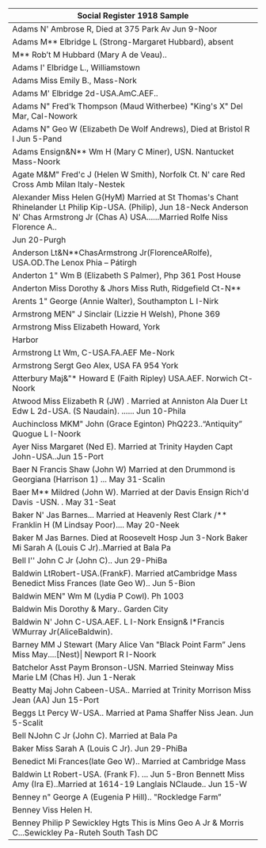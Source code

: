 |Social Register 1918 Sample                                                                                                                                                                  |
|---------------------------------------------------------------------------------------------------------------------------------------------------------------------------------------------|
|Adams N' Ambrose R, Died at 375 Park Av Jun 9-Noor                                                                                                                                           |
|Adams M** Elbridge L (Strong-Margaret Hubbard), absent                                                                                                                                       |
|M** Rob’t M Hubbard (Mary A de Veau)..                                                                                                                                                       |
|Adams I' Elbridge L., Williamstown                                                                                                                                                           |
|Adams Miss Emily B., Mass-Nork                                                                                                                                                               |
|Adams M' Elbridge 2d-USA.AmC.AEF..                                                                                                                                                           |
|Adams N" Fred'k Thompson (Maud Witherbee) "King's X" Del Mar, Cal-Nowork                                                                                                                     |
|Adams N" Geo W (Elizabeth De Wolf Andrews), Died at Bristol R I Jun 5-Pand                                                                                                                   |
|Adams Ensign&N** Wm H (Mary C Miner), USN. Nantucket Mass-Noork                                                                                                                              |
|Agate M&M" Fred'c J (Helen W Smith), Norfolk Ct. N' care Red Cross Amb Milan Italy-Nestek                                                                                                    |
|Alexander Miss Helen G(HyM) Married at St Thomas's Chant Rhinelander Lt Philip Kip-USA. (Philip), Jun 18-Neck Anderson N' Chas Armstrong Jr (Chas A) USA......Married Rolfe Niss Florence A..|
|Jun 20-Purgh                                                                                                                                                                                 |
|Anderson Lt&N**ChasArmstrong Jr(FlorenceARolfe), USA.OD.The Lenox Phia – Pátirgh                                                                                                             |
|Anderton 1" Wm B (Elizabeth S Palmer), Php 361 Post House                                                                                                                                    |
|Anderton Miss Dorothy & Jhors Miss Ruth, Ridgefield Ct-N**                                                                                                                                   |
|Arents 1" George (Annie Walter), Southampton L I-Nirk                                                                                                                                        |
|Armstrong MEN" J Sinclair (Lizzie H Welsh), Phone 369                                                                                                                                        |
|Armstrong Miss Elizabeth Howard, York                                                                                                                                                        |
|Harbor                                                                                                                                                                                       |
|Armstrong Lt Wm, C-USA.FA.AEF Me-Nork                                                                                                                                                        |
|Armstrong Sergt Geo Alex, USA FA 954 York                                                                                                                                                    |
|Atterbury Maj&\"* Howard E (Faith Ripley) USA.AEF. Norwich Ct-Noork                                                                                                                          |
|Atwood Miss Elizabeth R (JW) . Married at Anniston Ala Duer Lt Edw L 2d-USA. (S Naudain). ...... Jun 10-Phila                                                                                |
|Auchincloss MKM" John (Grace Eginton) PhQ223..“Antiquity” Quogue L I-Noork                                                                                                                   |
|Ayer Niss Margaret (Ned E). Married at Trinity Hayden Capt John-USA..Jun 15-Port                                                                                                             |
|Baer N Francis Shaw (John W) Married at den Drummond is Georgiana (Harrison 1) ... May 31-Scalin                                                                                             |
|Baer M** Mildred (John W). Married at der Davis Ensign Rich'd Davis -USN. . May 31-Seat                                                                                                      |
|Baker N' Jas Barnes... Married at Heavenly Rest Clark /** Franklin H (M Lindsay Poor).... May 20-Neek                                                                                        |
|Baker M Jas Barnes. Died at Roosevelt Hosp Jun 3-Nork Baker Mi Sarah A (Louis C Jr)..Married at Bala Pa                                                                                      |
|Bell I'' John C Jr (John C).. Jun 29-PhiBa                                                                                                                                                   |
|Baldwin LtRobert-USA.(FrankF). Married atCambridge Mass Benedict Miss Frances (late Geo W).. Jun 5-Bion                                                                                      |
|Baldwin MEN" Wm M (Lydia P Cowl). Ph 1003                                                                                                                                                    |
|Baldwin Mis Dorothy & Mary.. Garden City                                                                                                                                                     |
|Baldwin N' John C-USA.AEF. L I-Nork Ensign& l*Francis WMurray Jr(AliceBaldwin).                                                                                                              |
|Barney MM J Stewart (Mary Alice Van "Black Point Farm” Jens Miss May....[Nest)&#124; Newport R I-Noork                                                                                            |
|Batchelor Asst Paym Bronson-USN. Married Steinway Miss Marie LM (Chas H). Jun 1-Nerak                                                                                                        |
|Beatty Maj John Cabeen-USA.. Married at Trinity Morrison Miss Jean (AA) Jun 15-Port                                                                                                          |
|Beggs Lt Percy W-USA.. Married at Pama Shaffer Niss Jean. Jun 5-Scalit                                                                                                                       |
|Bell NJohn C Jr (John C). Married at Bala Pa                                                                                                                                                 |
|Baker Miss Sarah A (Louis C Jr). Jun 29-PhiBa                                                                                                                                                |
|Benedict Mi Frances(late Geo W).. Married at Cambridge Mass                                                                                                                                  |
|Baldwin Lt Robert-USA. (Frank F). ... Jun 5-Bron Bennett Miss Amy (Ira E)..Married at 1614-19 Langlais NClaude.. Jun 15-W                                                                    |
|Benney n" George A (Eugenia P Hill).. "Rockledge Farm”                                                                                                                                       |
|Benney Viss Helen H.                                                                                                                                                                         |
|Benney Philip P Sewickley Hgts This is Mins Geo A Jr & Morris C...Sewickley Pa-Ruteh South Tash DC                                                                                           |
